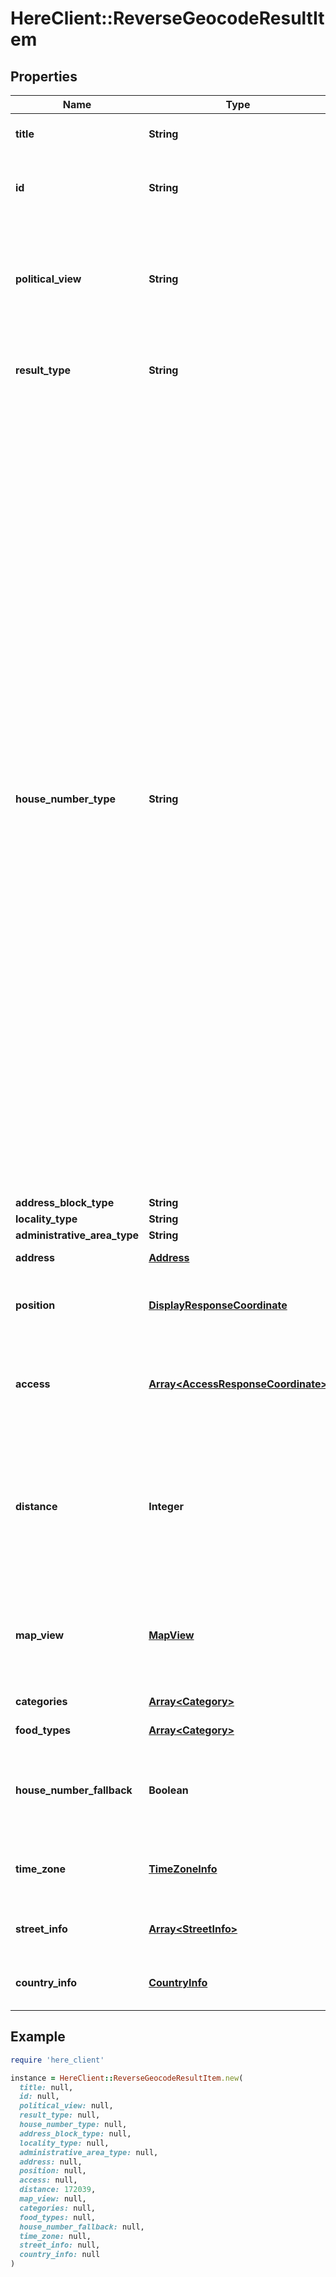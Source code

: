 # HereClient::ReverseGeocodeResultItem

## Properties

| Name | Type | Description | Notes |
| ---- | ---- | ----------- | ----- |
| **title** | **String** | The localized display name of this result item. |  |
| **id** | **String** | The unique identifier for the result item. This ID can be used for a Look Up by ID search as well. | [optional] |
| **political_view** | **String** | ISO3 country code of the item political view (default for international). This response element is populated when the politicalView parameter is set in the query | [optional] |
| **result_type** | **String** | WARNING: The resultType values &#39;intersection&#39; and &#39;postalCodePoint&#39; are in BETA state | [optional] |
| **house_number_type** | **String** | * PA - a Point Address represents an individual address as a point object. Point Addresses are coming from trusted sources.   We can say with high certainty that the address exists and at what position. A Point Address result contains two types of coordinates.   One is the access point (or navigation coordinates), which is the point to start or end a drive. The other point is the position or display point.   This point varies per source and country. The point can be the rooftop point, a point close to the building entry, or a point close to the building,   driveway or parking lot that belongs to the building. * interpolated - an interpolated address. These are approximate positions as a result of a linear interpolation based on address ranges.   Address ranges, especially in the USA, are typical per block. For interpolated addresses, we cannot say with confidence that the address exists in reality.   But the interpolation provides a good location approximation that brings people in most use cases close to the target location.   The access point of an interpolated address result is calculated based on the address range and the road geometry.   The position (display) point is pre-configured offset from the street geometry.   Compared to Point Addresses, interpolated addresses are less accurate. | [optional] |
| **address_block_type** | **String** |  | [optional] |
| **locality_type** | **String** |  | [optional] |
| **administrative_area_type** | **String** |  | [optional] |
| **address** | [**Address**](Address.md) | Postal address of the result item. |  |
| **position** | [**DisplayResponseCoordinate**](DisplayResponseCoordinate.md) | The coordinates (latitude, longitude) of a pin on a map corresponding to the searched place. | [optional] |
| **access** | [**Array&lt;AccessResponseCoordinate&gt;**](AccessResponseCoordinate.md) | Coordinates of the place you are navigating to (for example, driving or walking). This is a point on a road or in a parking lot. | [optional] |
| **distance** | **Integer** | The distance \\\&quot;as the crow flies\\\&quot; from the search center to this result item in meters. For example: \\\&quot;172039\\\&quot;.  When searching along a route this is the distance\\nalong the route plus the distance from the route polyline to this result item. | [optional] |
| **map_view** | [**MapView**](MapView.md) | The bounding box enclosing the geometric shape (area or line) that an individual result covers. &#x60;place&#x60; typed results have no &#x60;mapView&#x60;. | [optional] |
| **categories** | [**Array&lt;Category&gt;**](Category.md) | The list of categories assigned to this place. | [optional] |
| **food_types** | [**Array&lt;Category&gt;**](Category.md) | The list of food types assigned to this place. | [optional] |
| **house_number_fallback** | **Boolean** | If true, indicates that the requested house number was corrected to match the nearest known house number. This field is visible only when the value is true. | [optional] |
| **time_zone** | [**TimeZoneInfo**](TimeZoneInfo.md) | BETA - Provides time zone information for this place. (rendered only if &#39;show&#x3D;tz&#39; is provided.) | [optional] |
| **street_info** | [**Array&lt;StreetInfo&gt;**](StreetInfo.md) | Street Details (only rendered if &#39;show&#x3D;streetInfo&#39; is provided.) | [optional] |
| **country_info** | [**CountryInfo**](CountryInfo.md) | Country Details (only rendered if &#39;show&#x3D;countryInfo&#39; is provided.) | [optional] |

## Example

```ruby
require 'here_client'

instance = HereClient::ReverseGeocodeResultItem.new(
  title: null,
  id: null,
  political_view: null,
  result_type: null,
  house_number_type: null,
  address_block_type: null,
  locality_type: null,
  administrative_area_type: null,
  address: null,
  position: null,
  access: null,
  distance: 172039,
  map_view: null,
  categories: null,
  food_types: null,
  house_number_fallback: null,
  time_zone: null,
  street_info: null,
  country_info: null
)
```

